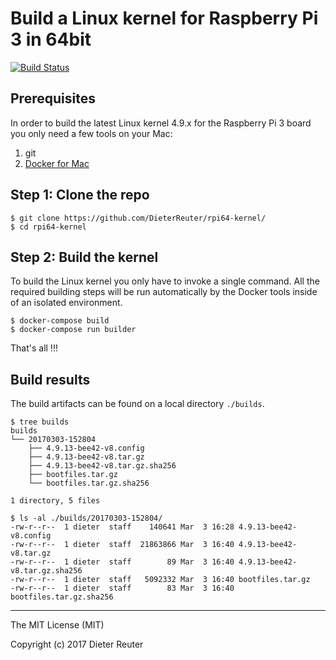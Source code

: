
# Build a Linux kernel for Raspberry Pi 3 in 64bit
[![Build Status](https://travis-ci.org/DieterReuter/rpi64-kernel.svg?branch=master)](https://travis-ci.org/DieterReuter/rpi64-kernel)


## Prerequisites
In order to build the latest Linux kernel 4.9.x for the Raspberry Pi 3 board you only need a few tools on your Mac:

1. git
2. [Docker for Mac](https://docs.docker.com/docker-for-mac/)


## Step 1: Clone the repo
```
$ git clone https://github.com/DieterReuter/rpi64-kernel/
$ cd rpi64-kernel
```


## Step 2: Build the kernel
To build the Linux kernel you only have to invoke a single command. All the required building steps will be run automatically by the Docker tools inside of an isolated environment.
```
$ docker-compose build
$ docker-compose run builder
```

That's all !!!


## Build results
The build artifacts can be found on a local directory `./builds`.
```
$ tree builds
builds
└── 20170303-152804
    ├── 4.9.13-bee42-v8.config
    ├── 4.9.13-bee42-v8.tar.gz
    ├── 4.9.13-bee42-v8.tar.gz.sha256
    ├── bootfiles.tar.gz
    └── bootfiles.tar.gz.sha256

1 directory, 5 files
```

```
$ ls -al ./builds/20170303-152804/
-rw-r--r--  1 dieter  staff    140641 Mar  3 16:28 4.9.13-bee42-v8.config
-rw-r--r--  1 dieter  staff  21863866 Mar  3 16:40 4.9.13-bee42-v8.tar.gz
-rw-r--r--  1 dieter  staff        89 Mar  3 16:40 4.9.13-bee42-v8.tar.gz.sha256
-rw-r--r--  1 dieter  staff   5092332 Mar  3 16:40 bootfiles.tar.gz
-rw-r--r--  1 dieter  staff        83 Mar  3 16:40 bootfiles.tar.gz.sha256
```


---
The MIT License (MIT)

Copyright (c) 2017 Dieter Reuter
